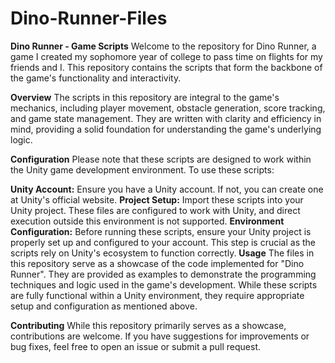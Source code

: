 # Dino-Runner-Files

**Dino Runner - Game Scripts**
Welcome to the repository for Dino Runner, a game I created my sophomore year of college to pass time on flights for my friends and I.
This repository contains the scripts that form the backbone of the game's functionality and interactivity.

**Overview**
The scripts in this repository are integral to the game's mechanics, including player movement, obstacle generation, score tracking, and game state management. 
They are written with clarity and efficiency in mind, providing a solid foundation for understanding the game's underlying logic.

**Configuration**
Please note that these scripts are designed to work within the Unity game development environment. To use these scripts:

**Unity Account:** Ensure you have a Unity account. If not, you can create one at Unity's official website.
**Project Setup:** Import these scripts into your Unity project. These files are configured to work with Unity, and direct execution outside this environment is not supported.
**Environment Configuration:** Before running these scripts, ensure your Unity project is properly set up and configured to your account. This step is crucial as the scripts rely
on Unity's ecosystem to function correctly.
**Usage**
The files in this repository serve as a showcase of the code implemented for "Dino Runner". They are provided as examples to demonstrate the programming techniques and logic used in the game's development. While these scripts are fully functional within a Unity environment, they require appropriate setup and configuration as mentioned above.

**Contributing**
While this repository primarily serves as a showcase, contributions are welcome. If you have suggestions for improvements or bug fixes, 
feel free to open an issue or submit a pull request.

